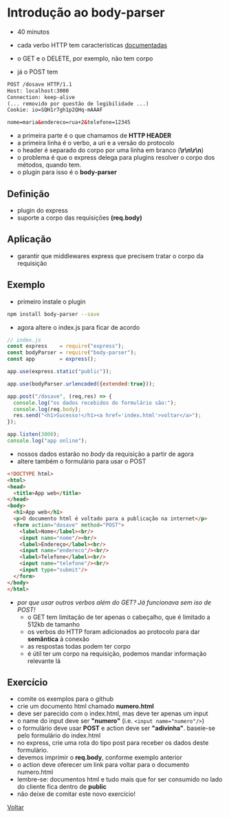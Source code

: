 # Introdução ao body-parser

- 40 minutos

- cada verbo HTTP tem características [documentadas](http://stackoverflow.com/questions/165779/are-the-put-delete-head-etc-methods-available-in-most-web-browsers)
- o GET e o DELETE, por exemplo, não tem corpo
- já o POST tem

```html
POST /dosave HTTP/1.1
Host: localhost:3000
Connection: keep-alive
(... removido por questão de legibilidade ...)
Cookie: io=SQH1r7gh1p2QHq-mAAAF

nome=maria&endereco=rua+2&telefone=12345
```

- a primeira parte é o que chamamos de **HTTP HEADER**
- a primeira linha é o verbo, a uri e a versão do protocolo
- o header é separado do corpo por uma linha em branco (**\r\n\r\n**)
- o problema é que o express delega para plugins resolver o corpo dos métodos, quando tem. 
- o plugin para isso é o **body-parser**

## Definição

- plugin do express
- suporte a corpo das requisições **(req.body)**

## Aplicação

- garantir que middlewares express que precisem tratar o corpo da requisição 

## Exemplo

- primeiro instale o plugin 

```bash
npm install body-parser --save
```

- agora altere o index.js para ficar de acordo

```javascript
// index.js
const express    = require("express");
const bodyParser = require("body-parser");
const app        = express();

app.use(express.static("public"));

app.use(bodyParser.urlencoded({extended:true}));

app.post("/dosave", (req,res) => {
  console.log("os dados recebidos do formulário são:");
  console.log(req.body);
  res.send("<h1>Sucesso!</h1><a href='index.html'>voltar</a>");
});

app.listen(3000);
console.log("app online");
```

- nossos dados estarão no *body* da requisição a partir de agora
- altere também o formulário para usar o POST

```html
<!DOCTYPE html>
<html>
<head>
  <title>App web</title>
</head>
<body>
  <h1>App web</h1>
  <p>O documento html é voltado para a publicação na internet</p>
  <form action="dosave" method="POST">
    <label>Nome</label><br/>
    <input name="nome"/><br/>
    <label>Endereço</label><br/>
    <input name="endereco"/><br/>
    <label>Telefone</label><br/>
    <input name="telefone"/><br/>
    <input type="submit"/>
  </form>
</body>
</html>
```

- *por que usar outros verbos além do GET? Já funcionava sem iso de POST!*
  - o GET tem limitação de ter apenas o cabeçalho, que é limitado a 512kb de tamanho
  - os verbos do HTTP foram adicionados ao protocolo para dar **semântica** à conexão
  - as respostas todas podem ter corpo
  - é útil ter um corpo na requisição, podemos mandar informação relevante lá   

## Exercício

- comite os exemplos para o github
- crie um documento html chamado **numero.html**
- deve ser parecido com o index.html, mas deve ter apenas um input
- o name do input deve ser **"numero"** (i.e. ```<input name="numero"/>```)
- o formulário deve usar **POST** e action deve ser **"adivinha"**. baseie-se pelo formulário do index.html
- no express, crie uma rota do tipo post para receber os dados deste formulário.
- devemos imprimir o **req.body**, conforme exemplo anterior
- o action deve oferecer um link para voltar para o documento numero.html
- lembre-se: documentos html e tudo mais que for ser consumido no lado do cliente fica dentro de **public**
- não deixe de comitar este novo exercício!

[Voltar](../README.md)
